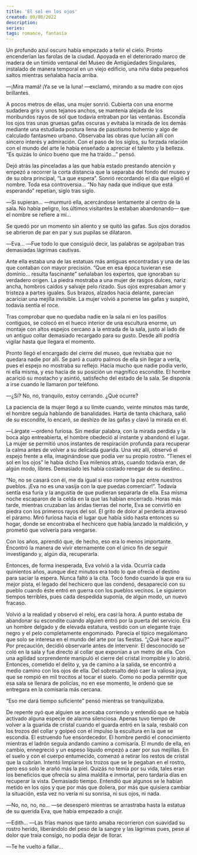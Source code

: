 ```yaml
---
title: 'El sol en los ojos'
created: 09/08/2022
description:
series:
tags: romance, fantasía
---
```


Un profundo azul oscuro había empezado a teñir el cielo. Pronto encenderían las farolas de la ciudad. Apoyada en el deteriorado marco de madera de un tímido ventanal del Museo de Antigüedades Singulares, instalado de manera temporal en un viejo edificio, una niña daba pequeños saltos mientras señalaba hacia arriba.

―¡Mira mamá! ¡Ya se ve la luna! ―exclamó, mirando a su madre con ojos brillantes.

A pocos metros de ellas, una mujer sonrió. Cubierta con una enorme sudadera gris y unos tejanos anchos, se mantenía alejada de los moribundos rayos de sol que todavía entraban por las ventanas. Escondía los ojos tras unas gruesas gafas oscuras y evitaba la mirada de los demás mediante una estudiada postura llena de pasotismo bohemio y algo de calculado fantasmeo urbano. Observaba las obras que lucían allí con sincero interés y admiración. Con el paso de los siglos, su forzada relación con el mundo del arte le había enseñado a apreciar el talento y la belleza. “Es quizás lo único bueno que me ha traído...” pensó.

Dejó atrás las pinceladas a las que había estado prestando atención y empezó a recorrer la corta distancia que la separaba del fondo del museo y de su obra principal, “La que espera”. Sonrió recordando el día que eligió el nombre. Toda esa controversia… “No hay nada que indique que está esperando” repetían, siglo tras siglo.

―Si supieran… ―murmuró ella, acercándose lentamente al centro de la sala. No había peligro, los últimos visitantes la estaban abandonando― que el nombre se refiere a mí…

Se quedó por un momento sin aliento y se quitó las gafas. Sus ojos dorados se abrieron de par en par y sus pupilas se dilataron.

―Eva… ―Fue todo lo que consiguió decir, las palabras se agolpaban tras demasiadas lágrimas cautivas.

Ante ella estaba una de las estatuas más antiguas encontradas y una de las que contaban con mayor precisión. “Que en esa época tuvieran ese dominio… resulta fascinante” señalaban los expertos, que ignoraban su verdadero origen. La piedra mostraba a una mujer de rasgos dulces, nariz ancha, hombros caídos y salvaje pelo rizado. Sus ojos expresaban amor y tristeza a partes iguales. Sus brazos, alzados hacia delante, parecían acariciar una mejilla invisible. La mujer volvió a ponerse las gafas y suspiró, todavía sentía el roce.

Tras comprobar que no quedaba nadie en la sala ni en los pasillos contiguos, se colocó en el hueco interior de una escultura enorme, un montaje con altos espejos cercano a la entrada de la sala, justo al lado de un antiguo collar demasiado recargado para su gusto. Desde allí podría vigilar hasta que llegara el momento.

Pronto llegó el encargado del cierre del museo, que revisaba que no quedara nadie por allí. Se paró a cuatro palmos de ella sin llegar a verla, pues el espejo no mostraba su reflejo. Hacía mucho que nadie podía verlo, ni ella misma, y eso hacía de su posición un magnífico escondite. El hombre acarició su mostacho y asintió, satisfecho del estado de la sala. Se disponía a irse cuando le llamaron por teléfono.

―¿Sí? No, no, tranquilo, estoy cerrando. ¿Qué ocurre?

La paciencia de la mujer llegó a su límite cuando, veinte minutos más tarde, el hombre seguía hablando de banalidades. Harta de tanta cháchara, salió de su escondite, lo encaró, se deshizo de las gafas y clavó la mirada en él.

―Lárgate ―ordenó furiosa. Sin mediar palabra, con la mirada perdida y la boca algo entreabierta, el hombre obedeció al instante y abandonó el lugar. La mujer se permitió unos instantes de respiración profunda para recuperar la calma antes de volver a su delicada guarida. Una vez allí, observó el espejo frente a ella, imaginándose que podía ver su propio rostro. “Tienes el sol en los ojos” le había dicho Eva milenios atrás, cuando todavía eran, de algún modo, libres. Demasiado les había costado renegar de su destino…

“No, no se casará con él, me da igual si eso rompe la paz entre nuestros pueblos. ¡Eva no es una vasija con la que puedas comerciar!”. Todavía sentía esa furia y la angustia de que pudieran separarla de ella. Esa misma noche escaparon de la celda en la que las habían encerrado. Horas más tarde, mientras cruzaban las áridas tierras del norte, Eva se convirtió en piedra con los primeros rayos del sol. El grito de dolor al perderla atravesó el páramo. Miró furiosa hacia el lugar que había sido hasta entonces su hogar, donde se encontraba el hechicero que había lanzado la maldición, y prometió que volvería para vengarse.

Con los años, aprendió que, de hecho, eso era lo menos importante. Encontró la manera de vivir eternamente con el único fin de seguir investigando y, algún día, recuperarla.

Entonces, de forma inesperada, Eva volvió a la vida. Ocurría cada quinientos años, aunque diez minutos era todo lo que ofrecía el destino para saciar la espera. Nunca faltó a la cita. Tocó fondo cuando la que era su mejor pista, el legado del hechicero que las condenó, desapareció con su pueblo cuando éste entró en guerra con los pueblos vecinos. Le siguieron tiempos terribles, pues cada despedida suponía, de algún modo, un nuevo fracaso.

Volvió a la realidad y observó el reloj, era casi la hora. A punto estaba de abandonar su escondite cuando alguien entró por la puerta del servicio. Era un hombre delgado y de elevada estatura, vestido con un elegante traje negro y el pelo completamente engominado. Parecía el típico megalómano que solo se interesa en el mundo del arte por las fiestas. “¿Qué hace aquí?” Por precaución, decidió observarle antes de intervenir. El desconocido se coló en la sala y fue directo al collar que exponían a un metro de ella. Con una agilidad sorprendente manipuló el cierre del cristal irrompible y lo abrió. Entonces, cometido el delito y, ya de camino a la salida, se encontró a medio camino con los ojos de ella. Del sobresalto dejó caer la valiosa joya, que se rompió en mil trocitos al tocar el suelo. Como no podía permitir que esa sala se llenara de policías, no en ese momento, le ordenó que se entregara en la comisaría más cercana.

“Eso me dará tiempo suficiente” pensó mientras se tranquilizaba.

De repente oyó que alguien se acercaba corriendo y entendió que se había activado alguna especie de alarma silenciosa. Apenas tuvo tiempo de volver a la guarida de cristal cuando el guarda entró en la sala, resbaló con los trozos del collar y golpeó con el impulso la escultura en la que se escondía. El estruendo fue ensordecedor. El hombre perdió el conocimiento mientras el ladrón seguía andando camino a comisaría. El mundo de ella, en cambio, ennegreció y un espeso líquido empezó a caer por sus mejillas. En el suelo y con el cuerpo entumecido, comenzó a retirar los restos de cristal que la cubrían. Intentó limpiarse los trozos que se le pegaban en el rostro, pero eso solo le arañó más la piel. Quizás no temía por su vida, tales eran los beneficios que ofrecía su alma maldita e inmortal, pero tardaría días en recuperar la vista. Demasiado tiempo. Entendió que algunos se le habían metido en los ojos y que por más que doliera, por más que quisiera cambiar la situación, esta vez no vería ni su sonrisa, ni sus ojos, ni nada.

―No, no, no, no… ―se desesperó mientras se arrastraba hasta la estatua de su querida Eva, que había empezado a crujir.

―Edith… ―Las frías manos que tanto amaba recorrieron con suavidad su rostro herido, liberándolo del peso de la sangre y las lágrimas pues, pese al dolor que traía consigo, no podía dejar de llorar.

―Te he vuelto a fallar…
